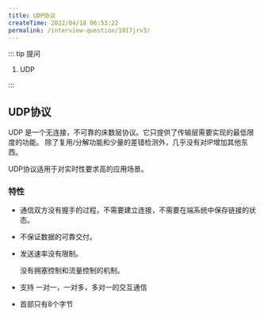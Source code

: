 ```yaml
---
title: UDP协议
createTime: 2022/04/18 06:53:22
permalink: /interview-question/1917jrv3/
---
```


::: tip 提问

1. UDP

:::

## UDP协议

UDP 是一个无连接，不可靠的床数层协议。它只提供了传输层需要实现的最低限度的功能。
除了复用/分解功能和少量的差错检测外，几乎没有对IP增加其他东西。

UDP协议适用于对实时性要求高的应用场景。

### 特性

- 通信双方没有握手的过程，不需要建立连接，不需要在端系统中保存链接的状态。
- 不保证数据的可靠交付。
- 发送速率没有限制。

  没有拥塞控制和流量控制的机制。

- 支持 一对一，一对多，多对一的交互通信
- 首部只有8个字节
